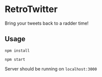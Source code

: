 # RetroTwitter
Bring your tweets back to a radder time!
## Usage
```
npm install

npm start
```

Server should be running on `localhost:3000`
